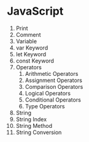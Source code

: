 # JavaScript

1. Print
2. Comment
3. Variable
4. var Keyword
5. let Keyword
6. const Keyword
7. Operators
   1. Arithmetic Operators
   2. Assignment Operators
   3. Comparison Operators
   4. Logical Operators
   5. Conditional Operators
   6. Type Operators
8. String
9.  String Index
10. String Method
11. String Conversion